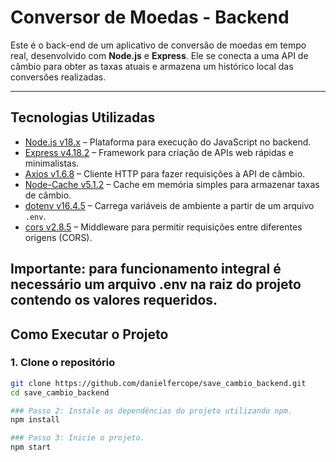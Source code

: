 # Conversor de Moedas - Backend

Este é o back-end de um aplicativo de conversão de moedas em tempo real, desenvolvido com **Node.js** e **Express**. Ele se conecta a uma API de câmbio para obter as taxas atuais e armazena um histórico local das conversões realizadas.

---

## Tecnologias Utilizadas

- [Node.js v18.x](https://nodejs.org/) – Plataforma para execução do JavaScript no backend.
- [Express v4.18.2](https://expressjs.com/) – Framework para criação de APIs web rápidas e minimalistas.
- [Axios v1.6.8](https://axios-http.com/) – Cliente HTTP para fazer requisições à API de câmbio.
- [Node-Cache v5.1.2](https://www.npmjs.com/package/node-cache) – Cache em memória simples para armazenar taxas de câmbio.
- [dotenv v16.4.5](https://www.npmjs.com/package/dotenv) – Carrega variáveis de ambiente a partir de um arquivo `.env`.
- [cors v2.8.5](https://www.npmjs.com/package/cors) – Middleware para permitir requisições entre diferentes origens (CORS).

Importante: para funcionamento integral é necessário um arquivo .env na raiz do projeto contendo os valores requeridos.
---

## Como Executar o Projeto

### 1. Clone o repositório

```bash
git clone https://github.com/danielfercope/save_cambio_backend.git
cd save_cambio_backend

### Passo 2: Instale as dependências do projeto utilizando npm.
npm install

### Passo 3: Inicie o projeto.
npm start
